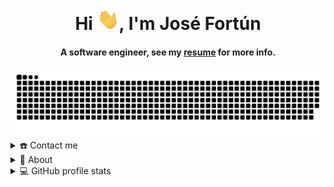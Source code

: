 <div align="center">
  <h1 align="center">Hi <img src="https://github.com/JFortun/JFortun/blob/main/resources/waving.gif" alt="Waving"
                             width="35">, I'm José Fortún</h1>
  <h4 align="center">A software engineer, see my <a
          href="https://raw.githubusercontent.com/JFortun/JFortun/main/resources/resume_jose_fortun.pdf"
          target="_blank">resume</a> for more info.</h4>
</div>

<div align="center">
  <a href="https://jfortun.github.io/"><img src="https://github.com/JFortun/JFortun/blob/main/resources/snake.svg"
                                            alt="snake"/></a>
</div>

<details>
  <summary>☎️ Contact me</summary>
  <div>
    <h2 align="center">You can reach me by</h2>
    <p align="center">
      <br/>
      <a href="https://www.linkedin.com/in/jmfortun/" target="blank"><img align="center"
                                                                                  src="https://img.shields.io/badge/linkedin-%231DA1F2.svg?style=for-the-badge&logo=linkedin&logoColor=white"
                                                                                  alt="LinkedIn" height="30"/></a>
      <a href="mailto:josemanuelfortunromero@gmail.com" target="blank"><img align="center"
                                                                            src="https://img.shields.io/badge/gmail-EA4335.svg?style=for-the-badge&logo=gmail&logoColor=white"
                                                                            alt="Gmail" height="30"/></a>
    </p>
  </div>
</details>

<details>
  <summary>🧮 About</summary>
  <div>
    <h2 align="center">About this account</h2>
    <p align="center">
      <a href="https://github.com/JFortun/" target="blank"><img align="center"
                                                                src="https://komarev.com/ghpvc/?username=JFortun&style=for-the-badge&label=PROFILE+VIEWS"
                                                                alt="Views count" height="25"/></a>
      <a href="https://jfortun.github.io/"><img align="center"
                                                src="https://img.shields.io/website?down_message=offline&style=for-the-badge&up_message=online&url=https%3A%2F%2Fjfortun.github.io/"
                                                alt="Website" height="25"/></a>
    </p>
    <p align="center">
      <a href="https://github.com/JFortun/"><img align="center"
                                                 src="https://forthebadge.com/images/badges/made-with-java.svg"
                                                 alt="Java" height="25"/></a>
      <a href="https://github.com/JFortun/"><img align="center"
                                                 src="https://forthebadge.com/images/badges/made-with-rust.svg"
                                                 alt="Rust" height="25"/></a>
    </p>
  </div>
</details>

<details>
  <summary>💻 GitHub profile stats</summary>
  <div>
    <h2 align="center">GitHub stats</h2>
    <br/>
    <details open>
      <summary><h3>Languages</h3></summary>
      <p align="center">
        <a href="https://github.com/JFortun/">
          <img src="https://github-readme-stats.vercel.app/api/top-langs/?username=JFortun&langs_count=6&theme=gruvbox&layout=compact&hide_border=true"
               alt="Stats: overall top langs "/></a>
      </p>
      <p align="center">
        <a href="https://github.com/JFortun/">
          <img src="https://github-profile-summary-cards.vercel.app/api/cards/repos-per-language?username=JFortun&theme=gruvbox&layout=compact&hide_border=true"
               alt="Stats: top langs by repository" width="45%"/>
          <img src="https://github-profile-summary-cards.vercel.app/api/cards/most-commit-language?username=JFortun&theme=gruvbox&layout=compact&hide_border=true"
               alt="Stats: top langs by commit" width="45%"/>
        </a>
      </p>
    </details>
    <details open>
      <summary><h3>Statistics</h3></summary>
      <p align="center">
        <a href="https://github.com/JFortun/">
          <img src="https://github-readme-stats.vercel.app/api?username=JFortun&show_icons=true&theme=gruvbox&hide_border=true"
               alt="s" width="49.5%"/>
          <img src="https://github-readme-streak-stats.herokuapp.com/?user=JFortun&theme=gruvbox&hide_border=true"
               alt="s" width="49.5%"/>
        </a>
      </p>
      <br>
    </details>
  </div>
</details>
